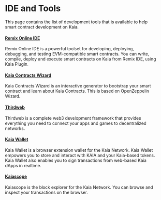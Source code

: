 # IDE and Tools

This page contains the list of development tools that is available to help smart contract development on Kaia.

#### [Remix Online IDE](https://remix.ethereum.org/) <a href="#remix-ide" id="remix-ide"></a>

Remix Online IDE is a powerful toolset for developing, deploying, debugging, and testing EVM-compatible smart contracts. You can write, compile, deploy and execute smart contracts on Kaia from Remix IDE, using Kaia Plugin.

#### [Kaia Contracts Wizard](https://wizard.kaia.io) <a href="#kaia-contract-wizard" id="kaia-contract-wizard"></a>

Kaia Contracts Wizard is an interactive generator to bootstrap your smart contract and learn about Kaia Contracts. This is based on OpenZeppelin Wizard.

#### [Thirdweb](../deploy/thirdweb.md) <a href="#thirdweb" id="thirdweb"></a>

Thirdweb is a complete web3 development framework that provides everything you need to connect your apps and games to decentralized networks.

#### [Kaia Wallet](../../tools/wallets/kaia-wallet.md) <a href="#kaia-wallet" id="kaia-wallet"></a>

Kaia Wallet is a browser extension wallet for the Kaia Network. Kaia Wallet empowers you to store and interact with KAIA and your Kaia-based tokens. Kaia Wallet also enables you to sign transactions from web-based Kaia dApps in realtime.

#### [Kaiascope](../../tools/block-explorers/kaiascope.md) <a href="#kaiascope" id="kaiascope"></a>

Kaiascope is the block explorer for the Kaia Network. You can browse and inspect your transactions on the browser.